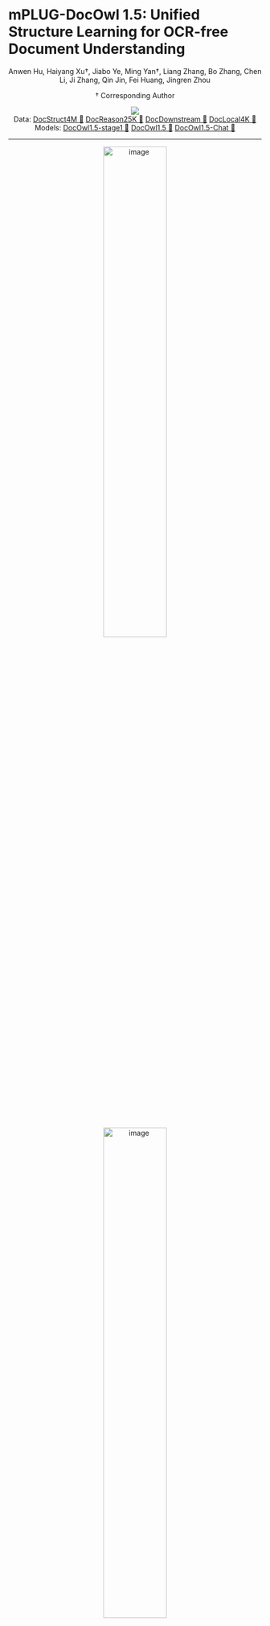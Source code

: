 # mPLUG-DocOwl 1.5: Unified Structure Learning for OCR-free Document Understanding

<div align="center">
Anwen Hu, Haiyang Xu†, Jiabo Ye, Ming Yan†, Liang Zhang, Bo Zhang, Chen Li, Ji Zhang, Qin Jin, Fei Huang, Jingren Zhou

† Corresponding Author

</div>


<div align="center">
<a href="http://arxiv.org/abs/2403.12895"><img src="assets/Paper-Arxiv-orange.svg" ></a>
</div>
<div align="center">
Data: 
<a href="https://huggingface.co/datasets/mPLUG/DocStruct4M">DocStruct4M 🤗</a>
<a href="https://huggingface.co/datasets/mPLUG/DocReason25K">DocReason25K 🤗</a>
<a href="https://huggingface.co/datasets/mPLUG/DocDownstream-1.0">DocDownstream 🤗</a>
<a href="https://huggingface.co/datasets/mPLUG/DocLocal4K">DocLocal4K 🤗</a>
</div>
<div align="center">
Models:
<a href="https://huggingface.co/mPLUG/DocOwl1.5-stage1">DocOwl1.5-stage1 🤗</a>
<a href="https://huggingface.co/mPLUG/DocOwl1.5">DocOwl1.5 🤗</a>
<a href="https://huggingface.co/mPLUG/DocOwl1.5-Chat">DocOwl1.5-Chat 🤗</a>
</div>


<hr>
<div align="center">
<img src="assets/radar.png" alt="image" width="50%" height="auto">
<img src="assets/doc_instruct.png" alt="image" width="50%" height="auto">
</div>
</p>

## Spotlights

* Support struct-aware document parsing, table to markdown, chart to markdown.
* Support multi-grained text recognition and text grounding
* Support question answering with simple phrases or detailed explanations.

* Coming soon
    - [x] Training Data: DocStruct4M, DocReason25K, DocDownsteam-1.0
    - [x] Mutli-grained Text Localization Evaluation set: DocLocal4K
    - [x] Model: DocOwl 1.5-stage1, DocOwl 1.5, DocOwl 1.5-Chat
    - [x] Source code.
    - [ ] Online Demo on ModelScope.
    - [ ] Online Demo on HuggingFace.

## Training and Evaluation Datasets

### DocStruct4M
DocStruct4M is a training set for Unified Structure Learning, covering images of documents, webpages, tables, charts and natural images. It consists of ~3M samples for Struct-aware Parsing tasks and ~1M samples for Multi-grained Text Localization tasks. 

Download DocStruct4M dataset from huggingface [mPLUG/DocStruct4M](https://huggingface.co/datasets/mPLUG/DocStruct4M). Training images (~311G) are split into 8 files, run following cmds to prepare training and validation images.
```
cat partial-imgs* > imgs.tar.gz
tar -zxvf imgs.tar.gz
tar -zxvf val_imgs.tar.gz
```

The dataset is organized in such format:
```
DocStruct4M
├── imgs
├── val_imgs
├── multi_grained_text_localization.jsonl
├── struct_aware_parse.jsonl
├── val.jsonl
```
The ```./imgs``` and ```./val_imgs``` directory contains images for the training and validation samples, respectively. 

### DocDownstream-1.0
DocDownstream-1.0 is the combination of 10 text-rich image understanding benchmarks, including DocVQA, InfographicsVQA, DeepForm, KleisterCharity, WikiTableQuestions, TabFact, ChartQA, TextCaps, TextVQA and VisualMRC, covering tasks of Information Extraction, Visual Question Answering, Natural Language Inference and Image Captioning. All tasks are unified in the form of Visual Question Answering.

Download DocDownstream-1.0 dataset from huggingface [mPLUG/DocDownstream-1.0](https://huggingface.co/datasets/mPLUG/DocDownstream-1.0). Images (~70G) are split into 2 files, run following cmds to prepare images.
```
cat partial-imgs* > imgs.tar.gz
tar -zxvf imgs.tar.gz
```

The dataset is organized in such format:
```
DocDownstream-1.0
├── meta
├── test
├── imgs
├── train.jsonl
├── val.jsonl
```
The ```./imgs``` directory contains images for the training/validation/test samples. The ```train.jsonl``` and ```val.jsonl``` are ensembled samples of 10 datasets for training and validation. There are ~57w samples in ```train.jsonl```. The ```./test``` directory contain test files for each dataset. The ```./meta``` directory contain meta files used for evaluation. 

### DocReason25K
DocReason25K is instruction tuning set with detailed explanation for Visual Document Understanding. It's built based on training samples from DocVQA, InfographicsVQA, WikiTableQuestions, VisualMRC, ChartQA and TextVQA. Detailed explanations are given by GPT3.5/GPT4V and further filtred according to manually annoatetd simple answer.

Download DocReason25K dataset from huggingface [mPLUG/DocReason25K](https://huggingface.co/datasets/mPLUG/DocReason25K). 
The dataset is organized in such format:
```
DocReason25K
├── imgs
├── detailed_explanation.jsonl
```

### DocLocal4K
DocLocal4K is a evaluation set for Multi-grained Text Localization, covering both text recognition and text grounding tasks.

Download DocLocal4K dataset from huggingface [mPLUG/DocLocal4K](https://huggingface.co/datasets/mPLUG/DocLocal4K). 
The dataset is organized in such format:
```
DocLocal4K
├── imgs
├── text_grounding.jsonl
├── text_recognition.jsonl
```

## Models
### Model Card
|  Model   | Download Link  | Abilities |
|  ----  | ----  | ----  |
| DocOwl1.5-stage1  |  [🤗 mPLUG/DocOwl1.5-stage1](https://huggingface.co/mPLUG/DocOwl1.5-stage1) | <li> document/webpage parsing <li> table to markdown <li> chart to markdown <li> natural image parsing <li> multi-grained text recognition <li> multi-grained text  grounding |
| DocOwl1.5  |  [🤗 mPLUG/DocOwl1.5](https://huggingface.co/mPLUG/DocOwl1.5) | <li> VQA with concise answers <li> infomation extraction <li> image captioning <li> natural language inference |
| DocOwl1.5-Chat  |  [🤗 mPLUG/DocOwl1.5-Chat](https://huggingface.co/mPLUG/DocOwl1.5-Chat) | <li> VQA with detailed explanations <li> VQA with concise answers <li> infomation extraction <li> image captioning <li> natural language inference |
| DocOwl1.5-Chat+  |  coming soon | <li> document/webpage parsing <li> table to markdown <li> chart to markdown <li> natural image parsing <li> multi-grained text recognition <li> multi-grained text grounding <li> VQA with detailed explanations <li> VQA with concise answers <li> infomation extraction <li> image captioning <li> natural language inference |

### Model Inference
prepare python environments as [mPLUG-Owl2](https://github.com/X-PLUG/mPLUG-Owl/tree/main/mPLUG-Owl2).

* DocOwl1.5-stage1 inference examples
```
from docowl_infer import DocOwlInfer
model_path = './mPLUG/DocOwl1.5-stage1'
docowl = DocOwlInfer(ckpt_path=model_path, anchors='grid_9', add_global_img=False)
print('load model from ', model_path)

# document/webpage parsing
image='./DocStruct4M/val_imgs/CCpdf/pages/1e531ef22cff3f01dab8720e99427c4f_page19.png'
query='Recognize text in the image.'
answer = docowl.inference(image, query)
print(answer)

# table/chart to markdown
image='./DocStruct4M/val_imgs/TURL/col_type_197091.jpg'
query='Convert the picture to Markdown syntax.'
answer = docowl.inference(image, query)
print(answer)

# natural image parsing
image='./DocStruct4M/val_imgs/OCRCC/02749938.jpg'
query=Provide a description of the image content and text.
answer = docowl.inference(image, query)
print(answer)
```

* DocOwl1.5-Chat inference examples
```
from docowl_infer import DocOwlInfer
model_path = './mPLUG/DocOwl1.5-chat'
docowl = DocOwlInfer(ckpt_path=model_path, anchors='grid_9', add_global_img=True)
print('load model from ', model_path)

# VQA with concise phrases
image='./DocDownstream-1.0/imgs/DUE_Benchmark/DocVQA/pngs/rnbx0223_193.png'
query='What is the Compound Annual Growth Rate (CAGR) for total assets?'
answer = docowl.inference(image, query)
print(answer)

# VQA with detailed explanation
image='./DocDownstream-1.0/imgs/DUE_Benchmark/DocVQA/pngs/rnbx0223_193.png'
query='What is the Compound Annual Growth Rate (CAGR) for total assets? Answer the question with detailed explanation.'
answer = docowl.inference(image, query)
print(answer)
```

### Model Evaluation
prepare environments for evaluation as follows:
```
pip install textdistance
pip install editdistance
pip install pycocoevalcap
```

Evaluate DocOwl1.5/DocOwl1.5-Chat on 10 downstream tasks:
```
python docowl_benchmark_evaluate.py --model_path $MODEL_PATH --dataset $DATASET --downstream_dir $DOWNSTREAM_DIR_PATH --save_dir $SAVE_DIR
```
Note: ```$DATASET``` should be chosen from ```[DocVQA, InfographicsVQA, WikiTableQuestions, DeepForm,KleisterCharity, TabFact, ChartQA, TextVQA, TextCaps, VisualMRC]```. ```$DOWNSTREAM_DIR_PATH``` is the local path of [mPLUG/DocDownstream-1.0](https://huggingface.co/datasets/mPLUG/DocDownstream-1.0).

Evaluate DocOwl1.5-stage1 on DocLocal4K:
```
python docowl_doclocal4k_evaluate.py --model_path $MODEL_PATH --task $TASK --doclocal4k_dir $DOCLOCAL4K_DIR_PATH --save_dir $SAVE_DIR
```
Note: ```$TASK``` should be chosen from ```[text_grounding, text_recognition]```. ```$DOCLOCAL4K_DIR_PATH``` is the local path of [mPLUG/DocLocal4K](https://huggingface.co/datasets/mPLUG/DocLocal4K).

### Model Training
coming soon


## Citation
If you found this work useful, consider giving this repository a star and citing our paper as followed:
```
@article{hu2024docowl,
  title={mPLUG-DocOwl 1.5: Unified Structure Learning for OCR-free Document Understanding},
  author={Hu, Anwen and Xu, Haiyang and Ye, Jiabo and Yan, Ming and Zhang, Liang and Zhang, Bo and Li, Chen and Zhang, Ji and Jin, Qin and Huang, Fei and others},
  journal={arXiv preprint arXiv:2403.12895},
  year={2024}
}
```

          
